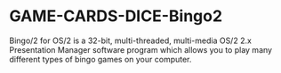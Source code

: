 # GAME-CARDS-DICE-Bingo2
Bingo/2 for OS/2 is a 32-bit, multi-threaded, multi-media OS/2 2.x Presentation Manager software program which allows you to play many different types of bingo games on your computer.
